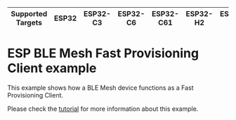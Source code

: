 | Supported Targets | ESP32 | ESP32-C3 | ESP32-C6 | ESP32-C61 | ESP32-H2 | ESP32-S3 |
| ----------------- | ----- | -------- | -------- | --------- | -------- | -------- |

ESP BLE Mesh Fast Provisioning Client example
========================

This example shows how a BLE Mesh device functions as a Fast Provisioning Client.

Please check the [tutorial](tutorial/BLE_Mesh_Fast_Prov_Client_Example_Walkthrough.md) for more information about this example.